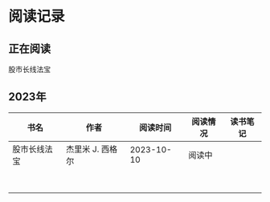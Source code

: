 # 阅读记录

## 正在阅读

股市长线法宝

## 2023年

| 书名         | 作者             | 阅读时间   | 阅读情况 | 读书笔记 |
| ------------ | ---------------- | ---------- | -------- | -------- |
| 股市长线法宝 | 杰里米 J. 西格尔 | 2023-10-10 | 阅读中   |          |
|              |                  |            |          |          |
|              |                  |            |          |          |
|              |                  |            |          |          |
|              |                  |            |          |          |
|              |                  |            |          |          |
|              |                  |            |          |          |
|              |                  |            |          |          |
|              |                  |            |          |          |

